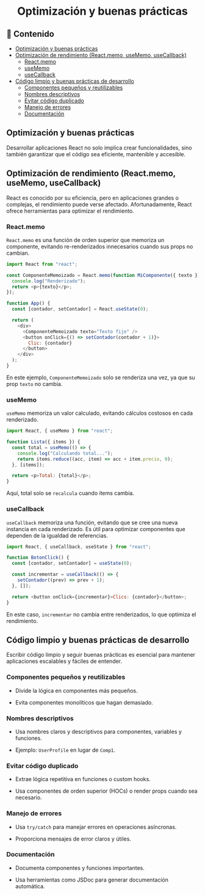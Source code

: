<h1 align="center">Optimización y buenas prácticas</h1>

<h2>📑 Contenido</h2>

- [Optimización y buenas prácticas](#optimización-y-buenas-prácticas)
- [Optimización de rendimiento (React.memo, useMemo, useCallback)](#optimización-de-rendimiento-reactmemo-usememo-usecallback)
  - [React.memo](#reactmemo)
  - [useMemo](#usememo)
  - [useCallback](#usecallback)
- [Código limpio y buenas prácticas de desarrollo](#código-limpio-y-buenas-prácticas-de-desarrollo)
  - [Componentes pequeños y reutilizables](#componentes-pequeños-y-reutilizables)
  - [Nombres descriptivos](#nombres-descriptivos)
  - [Evitar código duplicado](#evitar-código-duplicado)
  - [Manejo de errores](#manejo-de-errores)
  - [Documentación](#documentación)

## Optimización y buenas prácticas

Desarrollar aplicaciones React no solo implica crear funcionalidades, sino también garantizar que el código sea eficiente, mantenible y accesible.

## Optimización de rendimiento (React.memo, useMemo, useCallback)

React es conocido por su eficiencia, pero en aplicaciones grandes o complejas, el rendimiento puede verse afectado. Afortunadamente, React ofrece herramientas para optimizar el rendimiento.

### React.memo

`React.memo` es una función de orden superior que memoriza un componente, evitando re-renderizados innecesarios cuando sus props no cambian.

```javascript
import React from "react";

const ComponenteMemoizado = React.memo(function MiComponente({ texto }) {
  console.log("Renderizado");
  return <p>{texto}</p>;
});

function App() {
  const [contador, setContador] = React.useState(0);

  return (
    <div>
      <ComponenteMemoizado texto="Texto fijo" />
      <button onClick={() => setContador(contador + 1)}>
        Clic: {contador}
      </button>
    </div>
  );
}
```

En este ejemplo, `ComponenteMemoizado` solo se renderiza una vez, ya que su prop `texto` no cambia.

### useMemo

`useMemo` memoriza un valor calculado, evitando cálculos costosos en cada renderizado.

```javascript
import React, { useMemo } from "react";

function Lista({ items }) {
  const total = useMemo(() => {
    console.log("Calculando total...");
    return items.reduce((acc, item) => acc + item.precio, 0);
  }, [items]);

  return <p>Total: {total}</p>;
}
```

Aquí, total solo se `recalcula` cuando items cambia.

### useCallback

`useCallback` memoriza una función, evitando que se cree una nueva instancia en cada renderizado. Es útil para optimizar componentes que dependen de la igualdad de referencias.

```javascript
import React, { useCallback, useState } from "react";

function BotonClick() {
  const [contador, setContador] = useState(0);

  const incrementar = useCallback(() => {
    setContador((prev) => prev + 1);
  }, []);

  return <button onClick={incrementar}>Clics: {contador}</button>;
}
```

En este caso, `incrementar` no cambia entre renderizados, lo que optimiza el rendimiento.

## Código limpio y buenas prácticas de desarrollo

Escribir código limpio y seguir buenas prácticas es esencial para mantener aplicaciones escalables y fáciles de entender.

### Componentes pequeños y reutilizables

- Divide la lógica en componentes más pequeños.

- Evita componentes monolíticos que hagan demasiado.

### Nombres descriptivos

- Usa nombres claros y descriptivos para componentes, variables y funciones.

- Ejemplo: `UserProfile` en lugar de `Comp1`.

### Evitar código duplicado

- Extrae lógica repetitiva en funciones o custom hooks.

- Usa componentes de orden superior (HOCs) o render props cuando sea necesario.

### Manejo de errores

- Usa `try/catch` para manejar errores en operaciones asíncronas.

- Proporciona mensajes de error claros y útiles.

### Documentación

- Documenta componentes y funciones importantes.

- Usa herramientas como JSDoc para generar documentación automática.
